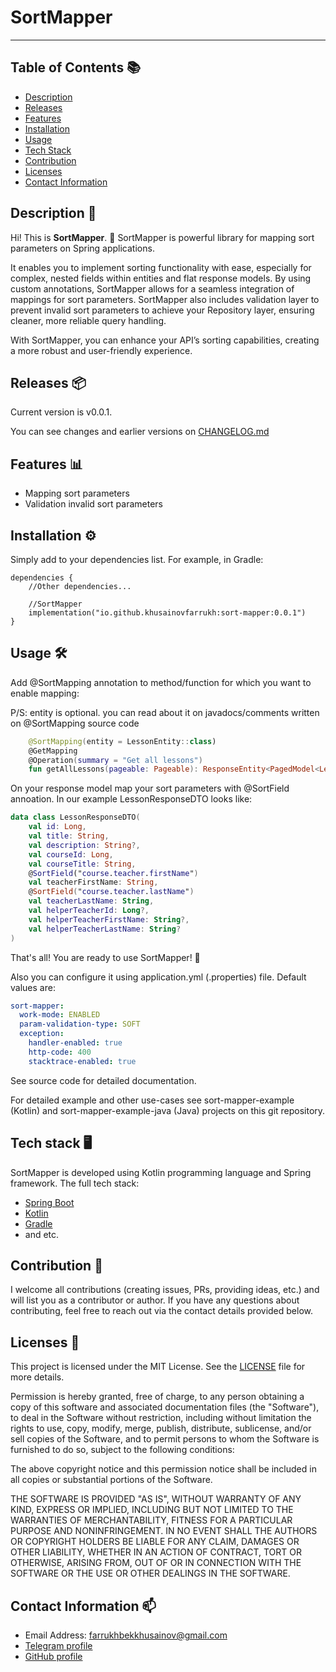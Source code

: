 # SortMapper

---

## Table of Contents 📚

- [Description](#description)
- [Releases](#releases)
- [Features](#features)
- [Installation](#installation)
- [Usage](#usage)
- [Tech Stack](#tech-stack)
- [Contribution](#contribution)
- [Licenses](#licenses)
- [Contact Information](#contact-information)

## Description 📝

Hi! This is **SortMapper**. 🎉 
SortMapper is powerful library for mapping sort parameters on Spring applications. 

It enables you to implement sorting functionality with ease, especially for complex, nested fields within entities and flat response models.
By using custom annotations, SortMapper allows for a seamless integration of mappings for sort parameters. 
SortMapper also includes validation layer to prevent invalid sort parameters to achieve your Repository layer, ensuring cleaner, more reliable query handling.

With SortMapper, you can enhance your API’s sorting capabilities, creating a more robust and user-friendly experience.

## Releases 📦

Current version is v0.0.1.

You can see changes and earlier versions on [CHANGELOG.md](https://github.com/KhusainovFarrukh/SortMapper/blob/main/CHANGELOG.md)

## Features 📊

- Mapping sort parameters
- Validation invalid sort parameters

## Installation ⚙️

Simply add to your dependencies list. For example, in Gradle:

```
dependencies {
    //Other dependencies...

    //SortMapper
    implementation("io.github.khusainovfarrukh:sort-mapper:0.0.1")
}
```

## Usage 🛠️

Add @SortMapping annotation to method/function for which you want to enable mapping:

P/S: entity is optional. you can read about it on javadocs/comments written on @SortMapping source code

```kotlin
    @SortMapping(entity = LessonEntity::class)
    @GetMapping
    @Operation(summary = "Get all lessons")
    fun getAllLessons(pageable: Pageable): ResponseEntity<PagedModel<LessonResponseDTO>>
```

On your response model map your sort parameters with @SortField annoation. In our example LessonResponseDTO looks like:

```kotlin
data class LessonResponseDTO(
    val id: Long,
    val title: String,
    val description: String?,
    val courseId: Long,
    val courseTitle: String,
    @SortField("course.teacher.firstName")
    val teacherFirstName: String,
    @SortField("course.teacher.lastName")
    val teacherLastName: String,
    val helperTeacherId: Long?,
    val helperTeacherFirstName: String?,
    val helperTeacherLastName: String?
)
```

That's all! You are ready to use SortMapper! 🎉

Also you can configure it using application.yml (.properties) file. Default values are:

```yaml
sort-mapper:
  work-mode: ENABLED
  param-validation-type: SOFT
  exception:
    handler-enabled: true
    http-code: 400
    stacktrace-enabled: true
```
See source code for detailed documentation.

For detailed example and other use-cases see sort-mapper-example (Kotlin) and sort-mapper-example-java (Java) projects on this git repository.

## Tech stack 🖥️

SortMapper is developed using Kotlin programming language and Spring framework. The full tech stack:

  - [Spring Boot](https://spring.io/projects/spring-boot)
  - [Kotlin](https://kotlinlang.org/)
  - [Gradle](https://gradle.org/)
  - and etc.

## Contribution 🤝

I welcome all contributions (creating issues, PRs, providing ideas, etc.) and will list you as a contributor or author. If you have any questions about contributing, feel free to reach out via the contact details provided below.

## Licenses 📝

This project is licensed under the MIT License. See the [LICENSE](LICENSE) file for more details.

Permission is hereby granted, free of charge, to any person obtaining a copy of this software and associated documentation files (the "Software"), to deal in the Software without restriction, including without limitation the rights to use, copy, modify, merge, publish, distribute, sublicense, and/or sell copies of the Software, and to permit persons to whom the Software is furnished to do so, subject to the following conditions:

The above copyright notice and this permission notice shall be included in all copies or substantial portions of the Software.

THE SOFTWARE IS PROVIDED "AS IS", WITHOUT WARRANTY OF ANY KIND, EXPRESS OR IMPLIED, INCLUDING BUT NOT LIMITED TO THE WARRANTIES OF MERCHANTABILITY, FITNESS FOR A PARTICULAR PURPOSE AND NONINFRINGEMENT. IN NO EVENT SHALL THE AUTHORS OR COPYRIGHT HOLDERS BE LIABLE FOR ANY CLAIM, DAMAGES OR OTHER LIABILITY, WHETHER IN AN ACTION OF CONTRACT, TORT OR OTHERWISE, ARISING FROM, OUT OF OR IN CONNECTION WITH THE SOFTWARE OR THE USE OR OTHER DEALINGS IN THE SOFTWARE.

## Contact Information 📫

- Email Address: farrukhbekkhusainov@gmail.com
- [Telegram profile](https://t.me/f_khusainov)
- [GitHub profile](https://github.com/KhusaiovFarrukh)
